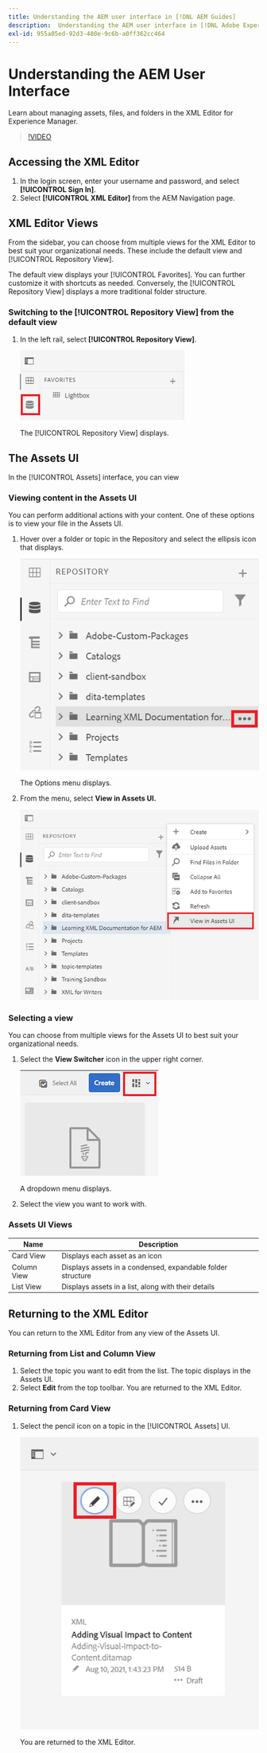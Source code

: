 ```yaml
---
title: Understanding the AEM user interface in [!DNL AEM Guides]
description:  Understanding the AEM user interface in [!DNL Adobe Experience Manager Guides]
exl-id: 955a05ed-92d3-480e-9c6b-a0ff362cc464
---
```

# Understanding the AEM User Interface

Learn about managing assets, files, and folders in the XML Editor for Experience Manager.

>[!VIDEO](https://video.tv.adobe.com/v/336659?quality=12&learn=on)

## Accessing the XML Editor

1. In the login screen, enter your username and password, and select **[!UICONTROL Sign In]**.
2. Select **[!UICONTROL XML Editor]** from the AEM Navigation page.

## XML Editor Views

From the sidebar, you can choose from multiple views for the XML Editor to best suit your organizational needs. These include the default view and [!UICONTROL Repository View].

The default view displays your [!UICONTROL Favorites]. You can further customize it with shortcuts as needed. Conversely, the [!UICONTROL Repository View] displays a more traditional folder structure.

### Switching to the [!UICONTROL Repository View] from the default view

1. In the left rail, select **[!UICONTROL Repository View]**.
   
   ![Repository icon](images/common/repository-icon.png)
   
   The [!UICONTROL Repository View] displays.

## The Assets UI

In the [!UICONTROL Assets] interface, you can view

### Viewing content in the Assets UI

You can perform additional actions with your content. One of these options is to view your file in the Assets UI.

1. Hover over a folder or topic in the Repository and select the ellipsis icon that displays.

   ![Ellipsis icon](images/lesson-2/options-menu-with-markings.png)

   The Options menu displays.

1. From the menu, select **View in Assets UI.**

   ![View in Assets UI](images/lesson-2/assets-ui.png)


### Selecting a view

You can choose from multiple views for the Assets UI to best suit your organizational needs.

1. Select the **View Switcher** icon in the upper right corner.

   ![View switcher icon](images/lesson-2/view-switcher.png)

    A dropdown menu displays.

1. Select the view you want to work with.

### Assets UI Views

| Name | Description |
| --- | --- |
| Card View | Displays each asset as an icon |
| Column View | Displays assets in a condensed, expandable folder structure |
| List View | Displays assets in a list, along with their details |

## Returning to the XML Editor

You can return to the XML Editor from any view of the Assets UI.

### Returning from List and Column View

1. Select the topic you want to edit from the list.
 The topic displays in the Assets UI.
2. Select **Edit** from the top toolbar.
 You are returned to the XML Editor.

### Returning from Card View

1. Select the pencil icon on a topic in the [!UICONTROL Assets] UI.

   ![Pencil icon](images/lesson-2/return-card-view.png)

    You are returned to the XML Editor.
